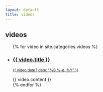 ```yaml
---
layout: default
title: videos
---
```

## videos
<ul>
{% for video in site.categories.videos %}
<li>
<a href="{{ video.link | default: video.url }}" target="_blank">
<h3>{{ video.title }}</h3>
<p><small>{{ video.date | date: "%B %-d, %Y" }}</small></p>
</a>
{{ video.content }}
</li>
{% endfor %}
</ul>
